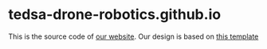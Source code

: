 # tedsa-drone-robotics.github.io

This is the source code of [our website](https://tedsa-drone-robotics.github.io). Our design is based on [this template](https://www.styleshout.com/free-templates/khronos)
